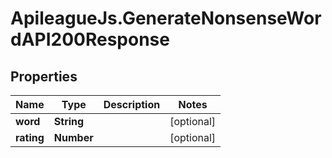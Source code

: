 # ApileagueJs.GenerateNonsenseWordAPI200Response

## Properties

Name | Type | Description | Notes
------------ | ------------- | ------------- | -------------
**word** | **String** |  | [optional] 
**rating** | **Number** |  | [optional] 


